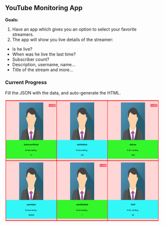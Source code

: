 ## YouTube Monitoring App

**Goals:**

1. Have an app which gives you an option to select your favorite streamers.
2. The app will show you live details of the streamer:
  * Is he live?
  * When was he live the last time?
  * Subscriber count?
  * Description, username, name...
  * Title of the stream
and more...

### Current Progress

Fill the JSON with the data, and auto-generate the HTML.

<img src="github/new-ss.png" height="400px"/>
